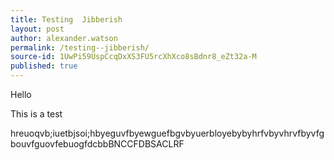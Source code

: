 ```yaml
---
title: Testing  Jibberish
layout: post
author: alexander.watson
permalink: /testing--jibberish/
source-id: 1UwPi59UspCcqDxXS3FU5rcXhXco8sBdnr8_eZt32a-M
published: true
---
```

Hello

This is a test 

hreuoqvb;iuetbjsoi;hbyeguvfbyewguefbgvbyuerbloyebybyhrfvbyvhrvfbyvfgbouvfguovfebuogfdcbbBNCCFDBSACLRF

